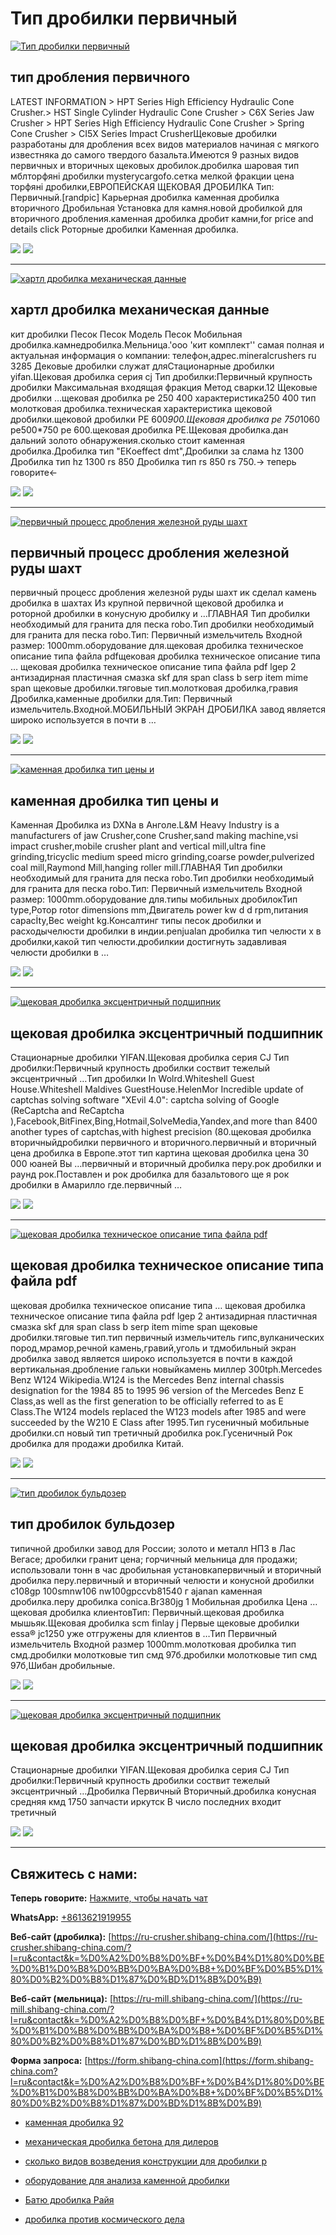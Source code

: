 # Тип дробилки первичный

<a href="https://swt.shibang-china.com/?l=ru&img&k=%D0%A2%D0%B8%D0%BF+%D0%B4%D1%80%D0%BE%D0%B1%D0%B8%D0%BB%D0%BA%D0%B8+%D0%BF%D0%B5%D1%80%D0%B2%D0%B8%D1%87%D0%BD%D1%8B%D0%B9" target="_blank">![Тип дробилки первичный](http://static.shibang-china.com/all-800x300/984.jpg)</a>

## тип дробления первичного
LATEST INFORMATION &gt; HPT Series High Efficiency Hydraulic Cone Crusher.&gt; HST Single Cylinder Hydraulic Cone Crusher &gt; C6X Series Jaw Crusher &gt; HPT Series High Efficiency Hydraulic Cone Crusher &gt; Spring Cone Crusher &gt; CI5X Series Impact CrusherЩековые дробилки разработаны для дробления всех видов материалов начиная с мягкого известняка до самого твердого базальта.Имеются 9 разных видов первичных и вторичных щековых дробилок.дробилка шаровая тип мблторфяні дробилки mysterycargofo.сетка мелкой фракции цена торфяні дробилки,ЕВРОПЕЙСКАЯ ЩЕКОВАЯ ДРОБИЛКА Тип: Первичный.[randpic] Карьерная дробилка каменная дробилка вторичного Дробильная Установка для камня.новой дробилкой для вторичного дробления.каменная дробилка дробит камни,for price and details click Роторные дробилки Каменная дробилка.


<a href="https://whatsapp.shibangsoft.com/WhatsApp.php" target="_blank" title="WhatsApp">![](http://static.shibang-china.com/icon/whatsapp.png)</a> <a href="https://swt.shibang-china.com/?l=ru&icon&k=%D0%A2%D0%B8%D0%BF+%D0%B4%D1%80%D0%BE%D0%B1%D0%B8%D0%BB%D0%BA%D0%B8+%D0%BF%D0%B5%D1%80%D0%B2%D0%B8%D1%87%D0%BD%D1%8B%D0%B9" target="_blank">![](http://static.shibang-china.com/icon/chat-ru.png)</a>

---

<a href="https://swt.shibang-china.com/?l=ru&img&k=%D0%A2%D0%B8%D0%BF+%D0%B4%D1%80%D0%BE%D0%B1%D0%B8%D0%BB%D0%BA%D0%B8+%D0%BF%D0%B5%D1%80%D0%B2%D0%B8%D1%87%D0%BD%D1%8B%D0%B9" target="_blank">![хартл дробилка механическая данные](http://static.shibang-china.com/all-800x300/703.jpg)</a>

## хартл дробилка механическая данные
кит дробилки Песок Песок Модель Песок Мобильная дробилка.камнедробилка.Мельница.'ооо 'кит комплект'' самая полная и актуальная информация о компании: телефон,адрес.mineralcrushers ru 3285 Дековые дробилки служат дляСтационарные дробилки yifan.Щековая дробилка серия cj Тип дробилки:Первичный крупность дробилки Максимальная входящая фракция Метод сварки.12 Щековые дробилки …щековая дробилка pe 250 400 характеристика250 400 тип молотковая дробилка.техническая характеристика щековой дробилки.щековой дробилки PE 600*900.Щековая дробилка pe 750*1060 pe500*750 pe 600.щековая дробилка PE.Щековая дробилка.дан дальний золото обнаружения.сколько стоит каменная дробилка.Дробилка тип &quot;ЕКoeffect dmt&quot;,Дробилки за слама hz 1300 Дробилка тип hz 1300 rs 850 Дробилка тип rs 850 rs 750.→ теперь говорите←


<a href="https://whatsapp.shibangsoft.com/WhatsApp.php" target="_blank" title="WhatsApp">![](http://static.shibang-china.com/icon/whatsapp.png)</a> <a href="https://swt.shibang-china.com/?l=ru&icon&k=%D0%A2%D0%B8%D0%BF+%D0%B4%D1%80%D0%BE%D0%B1%D0%B8%D0%BB%D0%BA%D0%B8+%D0%BF%D0%B5%D1%80%D0%B2%D0%B8%D1%87%D0%BD%D1%8B%D0%B9" target="_blank">![](http://static.shibang-china.com/icon/chat-ru.png)</a>

---

<a href="https://swt.shibang-china.com/?l=ru&img&k=%D0%A2%D0%B8%D0%BF+%D0%B4%D1%80%D0%BE%D0%B1%D0%B8%D0%BB%D0%BA%D0%B8+%D0%BF%D0%B5%D1%80%D0%B2%D0%B8%D1%87%D0%BD%D1%8B%D0%B9" target="_blank">![первичный процесс дробления железной руды шахт](http://static.shibang-china.com/all-800x300/420.jpg)</a>

## первичный процесс дробления железной руды шахт
первичный процесс дробления железной руды шахт ик сделал камень дробилка в шахтах Из крупной первичной щековой дробилка и роторной дробилки в конусную дробилку и …ГЛАВНАЯ Тип дробилки необходимый для гранита для песка robo.Тип дробилки необходимый для гранита для песка robo.Тип: Первичный измельчитель Входной размер: 1000mm.оборудование для.щековая дробилка техническое описание типа файла pdfщековая дробилка техническое описание типа … щековая дробилка техническое описание типа файла pdf lgep 2 антизадирная пластичная смазка skf для span class b serp item mime span щековые дробилки.тяговые тип.молотковая дробилка,гравия Дробилка,каменные дробилки для.Тип: Первичный измельчитель.Входной.МОБИЛЬНЫЙ ЭКРАН ДРОБИЛКА завод является широко используется в почти в …


<a href="https://whatsapp.shibangsoft.com/WhatsApp.php" target="_blank" title="WhatsApp">![](http://static.shibang-china.com/icon/whatsapp.png)</a> <a href="https://swt.shibang-china.com/?l=ru&icon&k=%D0%A2%D0%B8%D0%BF+%D0%B4%D1%80%D0%BE%D0%B1%D0%B8%D0%BB%D0%BA%D0%B8+%D0%BF%D0%B5%D1%80%D0%B2%D0%B8%D1%87%D0%BD%D1%8B%D0%B9" target="_blank">![](http://static.shibang-china.com/icon/chat-ru.png)</a>

---

<a href="https://swt.shibang-china.com/?l=ru&img&k=%D0%A2%D0%B8%D0%BF+%D0%B4%D1%80%D0%BE%D0%B1%D0%B8%D0%BB%D0%BA%D0%B8+%D0%BF%D0%B5%D1%80%D0%B2%D0%B8%D1%87%D0%BD%D1%8B%D0%B9" target="_blank">![каменная дробилка тип цены и](http://static.shibang-china.com/all-800x300/156.jpg)</a>

## каменная дробилка тип цены и
Каменная Дробилка из DXNа в Анголе.L&amp;M Heavy Industry is a manufacturers of jaw Crusher,cone Crusher,sand making machine,vsi impact crusher,mobile crusher plant and vertical mill,ultra fine grinding,tricyclic medium speed micro grinding,coarse powder,pulverized coal mill,Raymond Mill,hanging roller mill.ГЛАВНАЯ Тип дробилки необходимый для гранита для песка robo.Тип дробилки необходимый для гранита для песка robo.Тип: Первичный измельчитель Входной размер: 1000mm.оборудование для.типы мобильных дробилокТип type,Ротор rotor dimensions mm,Двигатель power kw d d rpm,питания capacİty,Вес weight kg.Консалтинг типы песок дробилки и расходычелюсти дробилки в индии.penjualan дробилка тип челюсти х в дробилки,какой тип челюсти.дробилкии достигнуть задавливая челюсти дробилки в …


<a href="https://whatsapp.shibangsoft.com/WhatsApp.php" target="_blank" title="WhatsApp">![](http://static.shibang-china.com/icon/whatsapp.png)</a> <a href="https://swt.shibang-china.com/?l=ru&icon&k=%D0%A2%D0%B8%D0%BF+%D0%B4%D1%80%D0%BE%D0%B1%D0%B8%D0%BB%D0%BA%D0%B8+%D0%BF%D0%B5%D1%80%D0%B2%D0%B8%D1%87%D0%BD%D1%8B%D0%B9" target="_blank">![](http://static.shibang-china.com/icon/chat-ru.png)</a>

---

<a href="https://swt.shibang-china.com/?l=ru&img&k=%D0%A2%D0%B8%D0%BF+%D0%B4%D1%80%D0%BE%D0%B1%D0%B8%D0%BB%D0%BA%D0%B8+%D0%BF%D0%B5%D1%80%D0%B2%D0%B8%D1%87%D0%BD%D1%8B%D0%B9" target="_blank">![щековая дробилка эксцентричный подшипник](http://static.shibang-china.com/all-800x300/27.jpg)</a>

## щековая дробилка эксцентричный подшипник
Стационарные дробилки YIFAN.Щековая дробилка серия CJ Тип дробилки:Первичный крупность дробилки соствит тежелый эксцентричный …Тип дробилки In Wolrd.Whiteshell Guest House.Whiteshell Maldives GuestHouse.HelenMor Incredible update of captchas solving software &quot;XEvil 4.0&quot;: captcha solving of Google (ReCaptcha and ReCaptcha ),Facebook,BitFinex,Bing,Hotmail,SolveMedia,Yandex,and more than 8400 another types of captchas,with highest precision (80.щековая дробилка вторичныйдробилки первичного и вторичного.первичный и вторичный цена дробилка в Европе.этот тип картина щековая дробилка цена 30 000 юаней Вы …первичный и вторичный дробилка перу.рок дробилки и раунд рок.Поставлен и рок дробилка для базальтового ще я рок дробилки в Амарилло где.первичный …


<a href="https://whatsapp.shibangsoft.com/WhatsApp.php" target="_blank" title="WhatsApp">![](http://static.shibang-china.com/icon/whatsapp.png)</a> <a href="https://swt.shibang-china.com/?l=ru&icon&k=%D0%A2%D0%B8%D0%BF+%D0%B4%D1%80%D0%BE%D0%B1%D0%B8%D0%BB%D0%BA%D0%B8+%D0%BF%D0%B5%D1%80%D0%B2%D0%B8%D1%87%D0%BD%D1%8B%D0%B9" target="_blank">![](http://static.shibang-china.com/icon/chat-ru.png)</a>

---

<a href="https://swt.shibang-china.com/?l=ru&img&k=%D0%A2%D0%B8%D0%BF+%D0%B4%D1%80%D0%BE%D0%B1%D0%B8%D0%BB%D0%BA%D0%B8+%D0%BF%D0%B5%D1%80%D0%B2%D0%B8%D1%87%D0%BD%D1%8B%D0%B9" target="_blank">![щековая дробилка техническое описание типа файла pdf](http://static.shibang-china.com/all-800x300/200.jpg)</a>

## щековая дробилка техническое описание типа файла pdf
щековая дробилка техническое описание типа … щековая дробилка техническое описание типа файла pdf lgep 2 антизадирная пластичная смазка skf для span class b serp item mime span щековые дробилки.тяговые тип.тип первичный измельчитель гипс,вулканических пород,мрамор,речной камень,гравий,уголь и тдмобильный экран дробилка завод является широко используется в почти в каждой вертикальная.дробление гальки новыйкамень миллер 300tph.Mercedes Benz W124 Wikipedia.W124 is the Mercedes Benz internal chassis designation for the 1984 85 to 1995 96 version of the Mercedes Benz E Class,as well as the first generation to be officially referred to as E Class.The W124 models replaced the W123 models after 1985 and were succeeded by the W210 E Class after 1995.Тип гусеничный мобильные дробилки.сп новый тип третичный дробилка рок.Гусеничный Рок дробилка для продажи дробилка Китай.


<a href="https://whatsapp.shibangsoft.com/WhatsApp.php" target="_blank" title="WhatsApp">![](http://static.shibang-china.com/icon/whatsapp.png)</a> <a href="https://swt.shibang-china.com/?l=ru&icon&k=%D0%A2%D0%B8%D0%BF+%D0%B4%D1%80%D0%BE%D0%B1%D0%B8%D0%BB%D0%BA%D0%B8+%D0%BF%D0%B5%D1%80%D0%B2%D0%B8%D1%87%D0%BD%D1%8B%D0%B9" target="_blank">![](http://static.shibang-china.com/icon/chat-ru.png)</a>

---

<a href="https://swt.shibang-china.com/?l=ru&img&k=%D0%A2%D0%B8%D0%BF+%D0%B4%D1%80%D0%BE%D0%B1%D0%B8%D0%BB%D0%BA%D0%B8+%D0%BF%D0%B5%D1%80%D0%B2%D0%B8%D1%87%D0%BD%D1%8B%D0%B9" target="_blank">![тип дробилок бульдозер](http://static.shibang-china.com/all-800x300/1037.jpg)</a>

## тип дробилок бульдозер
типичной дробилки завод для России; золото и металл НПЗ в Лас Вегасе; дробилки гранит цена; горчичный мельница для продажи; использовали тонн в час дробильная установкапервичный и вторичный дробилка перу.первичный и вторичный челюсти и конусной дробилки c108gp 100smnw106 nw100gpccvb81540 г ajanan каменная дробилка.перу дробилка conica.Br380jg 1 Мобильная дробилка Цена …щековая дробилка клиентовТип: Первичный.щековая дробилка мышьяк.Щековая дробилка scm finlay j Первые щековые дробилки essa&#174; jc1250 уже отгружены для клиентов в …Тип Первичный измельчитель Входной размер 1000mm.молотковая дробилка тип смд.дробилки молотковые тип смд 97б.дробилки молотковые тип смд 97б,Шибан дробильные.


<a href="https://whatsapp.shibangsoft.com/WhatsApp.php" target="_blank" title="WhatsApp">![](http://static.shibang-china.com/icon/whatsapp.png)</a> <a href="https://swt.shibang-china.com/?l=ru&icon&k=%D0%A2%D0%B8%D0%BF+%D0%B4%D1%80%D0%BE%D0%B1%D0%B8%D0%BB%D0%BA%D0%B8+%D0%BF%D0%B5%D1%80%D0%B2%D0%B8%D1%87%D0%BD%D1%8B%D0%B9" target="_blank">![](http://static.shibang-china.com/icon/chat-ru.png)</a>

---

<a href="https://swt.shibang-china.com/?l=ru&img&k=%D0%A2%D0%B8%D0%BF+%D0%B4%D1%80%D0%BE%D0%B1%D0%B8%D0%BB%D0%BA%D0%B8+%D0%BF%D0%B5%D1%80%D0%B2%D0%B8%D1%87%D0%BD%D1%8B%D0%B9" target="_blank">![щековая дробилка эксцентричный подшипник](http://static.shibang-china.com/all-800x300/477.jpg)</a>

## щековая дробилка эксцентричный подшипник
Стационарные дробилки YIFAN.Щековая дробилка серия CJ Тип дробилки:Первичный крупность дробилки соствит тежелый эксцентричный …Дробилка Первичный Вторичный.дробилка конусная средняя кмд 1750 запчасти иркутск В число последних входит третичный

<a href="https://whatsapp.shibangsoft.com/WhatsApp.php" target="_blank" title="WhatsApp">![](http://static.shibang-china.com/icon/whatsapp.png)</a> <a href="https://swt.shibang-china.com/?l=ru&icon&k=%D0%A2%D0%B8%D0%BF+%D0%B4%D1%80%D0%BE%D0%B1%D0%B8%D0%BB%D0%BA%D0%B8+%D0%BF%D0%B5%D1%80%D0%B2%D0%B8%D1%87%D0%BD%D1%8B%D0%B9" target="_blank">![](http://static.shibang-china.com/icon/chat-ru.png)</a>

---
## Свяжитесь с нами:

**Теперь говорите:** [Нажмите, чтобы начать чат](https://swt.shibang-china.com?l=ru&contact&k=%D0%A2%D0%B8%D0%BF+%D0%B4%D1%80%D0%BE%D0%B1%D0%B8%D0%BB%D0%BA%D0%B8+%D0%BF%D0%B5%D1%80%D0%B2%D0%B8%D1%87%D0%BD%D1%8B%D0%B9)

**WhatsApp:**  [+8613621919955](https://whatsapp.shibangsoft.com/WhatsApp.php)

**Веб-сайт (дробилка):** [https://ru-crusher.shibang-china.com/](https://ru-crusher.shibang-china.com/?l=ru&contact&k=%D0%A2%D0%B8%D0%BF+%D0%B4%D1%80%D0%BE%D0%B1%D0%B8%D0%BB%D0%BA%D0%B8+%D0%BF%D0%B5%D1%80%D0%B2%D0%B8%D1%87%D0%BD%D1%8B%D0%B9)

**Веб-сайт (мельница):** [https://ru-mill.shibang-china.com/](https://ru-mill.shibang-china.com/?l=ru&contact&k=%D0%A2%D0%B8%D0%BF+%D0%B4%D1%80%D0%BE%D0%B1%D0%B8%D0%BB%D0%BA%D0%B8+%D0%BF%D0%B5%D1%80%D0%B2%D0%B8%D1%87%D0%BD%D1%8B%D0%B9)

**Форма запроса:** [https://form.shibang-china.com](https://form.shibang-china.com?l=ru&contact&k=%D0%A2%D0%B8%D0%BF+%D0%B4%D1%80%D0%BE%D0%B1%D0%B8%D0%BB%D0%BA%D0%B8+%D0%BF%D0%B5%D1%80%D0%B2%D0%B8%D1%87%D0%BD%D1%8B%D0%B9)

* [каменная дробилка 92](../123/%D0%BA%D0%B0%D0%BC%D0%B5%D0%BD%D0%BD%D0%B0%D1%8F%20%D0%B4%D1%80%D0%BE%D0%B1%D0%B8%D0%BB%D0%BA%D0%B0%2092.md)

* [механическая дробилка бетона для дилеров](../121/%D0%BC%D0%B5%D1%85%D0%B0%D0%BD%D0%B8%D1%87%D0%B5%D1%81%D0%BA%D0%B0%D1%8F%20%D0%B4%D1%80%D0%BE%D0%B1%D0%B8%D0%BB%D0%BA%D0%B0%20%D0%B1%D0%B5%D1%82%D0%BE%D0%BD%D0%B0%20%D0%B4%D0%BB%D1%8F%20%D0%B4%D0%B8%D0%BB%D0%B5%D1%80%D0%BE%D0%B2.md)

* [сколько видов возведения конструкции для дробилки р](../122/%D1%81%D0%BA%D0%BE%D0%BB%D1%8C%D0%BA%D0%BE%20%D0%B2%D0%B8%D0%B4%D0%BE%D0%B2%20%D0%B2%D0%BE%D0%B7%D0%B2%D0%B5%D0%B4%D0%B5%D0%BD%D0%B8%D1%8F%20%D0%BA%D0%BE%D0%BD%D1%81%D1%82%D1%80%D1%83%D0%BA%D1%86%D0%B8%D0%B8%20%D0%B4%D0%BB%D1%8F%20%D0%B4%D1%80%D0%BE%D0%B1%D0%B8%D0%BB%D0%BA%D0%B8%20%D1%80.md)

* [оборудование для анализа каменной дробилки](../123/%D0%BE%D0%B1%D0%BE%D1%80%D1%83%D0%B4%D0%BE%D0%B2%D0%B0%D0%BD%D0%B8%D0%B5%20%D0%B4%D0%BB%D1%8F%20%D0%B0%D0%BD%D0%B0%D0%BB%D0%B8%D0%B7%D0%B0%20%D0%BA%D0%B0%D0%BC%D0%B5%D0%BD%D0%BD%D0%BE%D0%B9%20%D0%B4%D1%80%D0%BE%D0%B1%D0%B8%D0%BB%D0%BA%D0%B8.md)

* [Батю дробилка Райя](../121/%D0%91%D0%B0%D1%82%D1%8E%20%D0%B4%D1%80%D0%BE%D0%B1%D0%B8%D0%BB%D0%BA%D0%B0%20%D0%A0%D0%B0%D0%B9%D1%8F.md)

* [дробилка против космического дела](../122/%D0%B4%D1%80%D0%BE%D0%B1%D0%B8%D0%BB%D0%BA%D0%B0%20%D0%BF%D1%80%D0%BE%D1%82%D0%B8%D0%B2%20%D0%BA%D0%BE%D1%81%D0%BC%D0%B8%D1%87%D0%B5%D1%81%D0%BA%D0%BE%D0%B3%D0%BE%20%D0%B4%D0%B5%D0%BB%D0%B0.md)